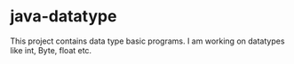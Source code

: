 # java-datatype
This project contains data type basic programs.
I am working on datatypes like int, Byte, float etc.
